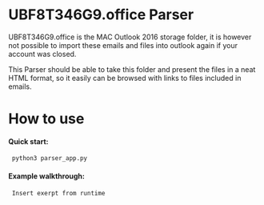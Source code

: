 <h1> UBF8T346G9.office Parser </h1>
UBF8T346G9.office is the MAC Outlook 2016 storage folder,
it is however not possible to import these emails and files into outlook again
if your account was closed.

This Parser should be able to take this folder and present the files in a neat
HTML format, so it easily can be browsed with links to files included in emails.


<h1> How to use </h1>
<h4>Quick start: </h4>
<code> python3 parser_app.py </code>

<h4>Example walkthrough: </h4>
<code> Insert exerpt from runtime </code>

